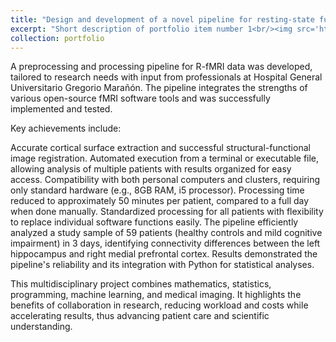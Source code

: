 ```yaml
---
title: "Design and development of a novel pipeline for resting-state functional magnetic resonance imaging processing"
excerpt: "Short description of portfolio item number 1<br/><img src='https://raw.githubusercontent.com/JuanPautasso/jp-info/master/images/image_24.jpg'>"
collection: portfolio
---
```


A preprocessing and processing pipeline for R-fMRI data was developed, tailored to research needs with input from professionals at Hospital General Universitario Gregorio Marañón. The pipeline integrates the strengths of various open-source fMRI software tools and was successfully implemented and tested.

Key achievements include:

Accurate cortical surface extraction and successful structural-functional image registration.
Automated execution from a terminal or executable file, allowing analysis of multiple patients with results organized for easy access.
Compatibility with both personal computers and clusters, requiring only standard hardware (e.g., 8GB RAM, i5 processor).
Processing time reduced to approximately 50 minutes per patient, compared to a full day when done manually.
Standardized processing for all patients with flexibility to replace individual software functions easily.
The pipeline efficiently analyzed a study sample of 59 patients (healthy controls and mild cognitive impairment) in 3 days, identifying connectivity differences between the left hippocampus and right medial prefrontal cortex. Results demonstrated the pipeline's reliability and its integration with Python for statistical analyses.

This multidisciplinary project combines mathematics, statistics, programming, machine learning, and medical imaging. It highlights the benefits of collaboration in research, reducing workload and costs while accelerating results, thus advancing patient care and scientific understanding.
